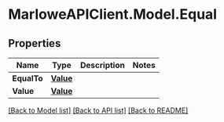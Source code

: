 # MarloweAPIClient.Model.Equal

## Properties

Name | Type | Description | Notes
------------ | ------------- | ------------- | -------------
**EqualTo** | [**Value**](Value.md) |  | 
**Value** | [**Value**](Value.md) |  | 

[[Back to Model list]](../README.md#documentation-for-models) [[Back to API list]](../README.md#documentation-for-api-endpoints) [[Back to README]](../README.md)

